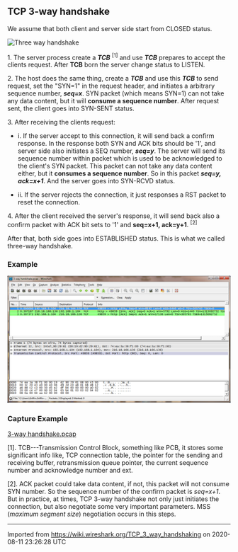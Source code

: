 ## TCP 3-way handshake

We assume that both client and server side start from CLOSED status.

![Three way handshake](http://tcpipguide.com/free/diagrams/tcpopen3way.png)


1\. The server process create a ***TCB*** <sup>\[1\]</sup> and use ***TCB*** prepares to accept the clients request. After **TCB** born the server change status to LISTEN.

2\. The host does the same thing, create a ***TCB*** and use this ***TCB*** to send request, set the "SYN=1" in the request header, and initiates a arbitrary sequence number, ***seq=x***. SYN packet (which means SYN=1) can not take any data content, but it will **<span class="u">consume a sequence number</span>**. After request sent, the client goes into SYN-SENT status.

3\. After receiving the clients request:

  - i. If the server accept to this connection, it will send back a confirm response. In the response both SYN and ACK bits should be '1', and server side also initiates a SEQ number, ***seq=y***. The server will send its sequence number within packet which is used to be acknowledged to the client's SYN packet. This packet can not take any data content either, but it **<span class="u">consumes a </span><span class="u">sequence </span><span class="u">number</span>**. So in this packet ***seq=y, ack=x+1***. And the server goes into SYN-RCVD status.

  - ii. If the server rejects the connection, it just responses a RST packet to reset the connection.

4\. After the client received the server's response, it will send back also a confirm packet with ACK bit sets to '1' and **seq=x+1, ack=y+1**. <sup>\[2\]</sup>

After that, both side goes into ESTABLISHED status. This is what we called three-way handshake.

### Example

![3-way handshake.png](uploads/__moin_import__/attachments/TCP_3_way_handshaking/3-way-handshake.png "3-way handshake.png")

### Capture Example

[3-way handshake.pcap](uploads/__moin_import__/attachments/TCP_3_way_handshaking/3-way-handshake.pcap)

\[1\]. TCB---Transmission Control Block, something like PCB, it stores some significant info like, TCP connection table, the pointer for the sending and receiving buffer, retransmission queue pointer, the current sequence number and acknowledge number and ext.

\[2\]. ACK packet could take data content, if not, this packet will not consume SYN number. So the sequence number of the confirm packet is *seq=x+1*. But in practice, at times, TCP 3-way handshake not only just initiates the connection, but also negotiate some very important parameters. MSS (*maximum segment size*) negotiation occurs in this steps.

---

Imported from https://wiki.wireshark.org/TCP_3_way_handshaking on 2020-08-11 23:26:28 UTC
